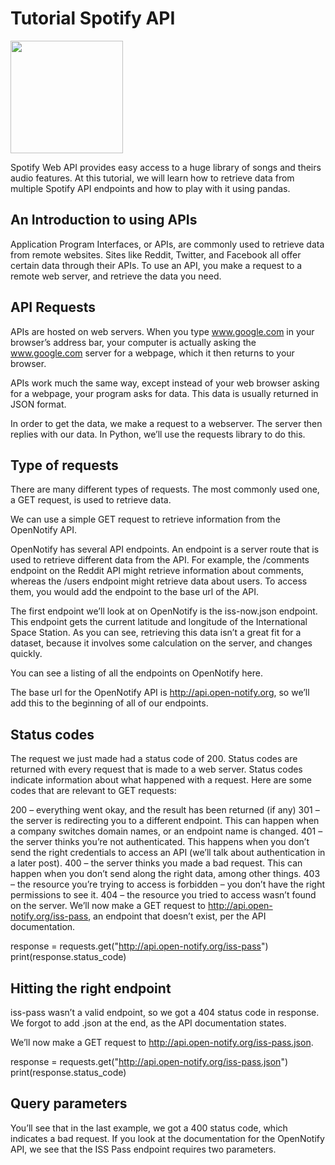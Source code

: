 # Tutorial Spotify API
<img src="https://upload.wikimedia.org/wikipedia/commons/3/33/Spotify_logo13.png" width="180"> 

Spotify Web API provides easy access to a huge library of songs and theirs audio features. At this tutorial, we will learn how to retrieve data from multiple Spotify API endpoints and how to play with it using pandas.

## An Introduction to using APIs
Application Program Interfaces, or APIs, are commonly used to retrieve data from remote websites. Sites like Reddit, Twitter, and Facebook all offer certain data through their APIs. To use an API, you make a request to a remote web server, and retrieve the data you need.

## API Requests
APIs are hosted on web servers. When you type www.google.com in your browser’s address bar, your computer is actually asking the www.google.com server for a webpage, which it then returns to your browser.

APIs work much the same way, except instead of your web browser asking for a webpage, your program asks for data. This data is usually returned in JSON format.

In order to get the data, we make a request to a webserver. The server then replies with our data. In Python, we’ll use the requests library to do this.

## Type of requests
There are many different types of requests. The most commonly used one, a GET request, is used to retrieve data.

We can use a simple GET request to retrieve information from the OpenNotify API.

OpenNotify has several API endpoints. An endpoint is a server route that is used to retrieve different data from the API. For example, the /comments endpoint on the Reddit API might retrieve information about comments, whereas the /users endpoint might retrieve data about users. To access them, you would add the endpoint to the base url of the API.

The first endpoint we’ll look at on OpenNotify is the iss-now.json endpoint. This endpoint gets the current latitude and longitude of the International Space Station. As you can see, retrieving this data isn’t a great fit for a dataset, because it involves some calculation on the server, and changes quickly.

You can see a listing of all the endpoints on OpenNotify here.

The base url for the OpenNotify API is http://api.open-notify.org, so we’ll add this to the beginning of all of our endpoints.

## Status codes
The request we just made had a status code of 200. Status codes are returned with every request that is made to a web server. Status codes indicate information about what happened with a request. Here are some codes that are relevant to GET requests:

200 – everything went okay, and the result has been returned (if any)
301 – the server is redirecting you to a different endpoint. This can happen when a company switches domain names, or an endpoint name is changed.
401 – the server thinks you’re not authenticated. This happens when you don’t send the right credentials to access an API (we’ll talk about authentication in a later post).
400 – the server thinks you made a bad request. This can happen when you don’t send along the right data, among other things.
403 – the resource you’re trying to access is forbidden – you don’t have the right permissions to see it.
404 – the resource you tried to access wasn’t found on the server.
We’ll now make a GET request to http://api.open-notify.org/iss-pass, an endpoint that doesn’t exist, per the API documentation.

response = requests.get("http://api.open-notify.org/iss-pass")
print(response.status_code)

## Hitting the right endpoint
iss-pass wasn’t a valid endpoint, so we got a 404 status code in response. We forgot to add .json at the end, as the API documentation states.

We’ll now make a GET request to http://api.open-notify.org/iss-pass.json.

response = requests.get("http://api.open-notify.org/iss-pass.json")
print(response.status_code)

## Query parameters
You’ll see that in the last example, we got a 400 status code, which indicates a bad request. If you look at the documentation for the OpenNotify API, we see that the ISS Pass endpoint requires two parameters.

